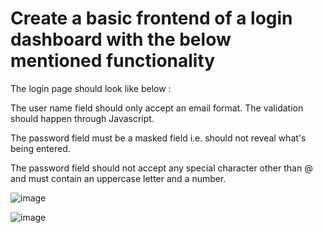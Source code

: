 # Create a basic frontend of a login dashboard with the below mentioned  functionality
The login page should look like below :


The user name field should only accept an email format. The validation should happen through Javascript.

The password field must be a masked field i.e. should not reveal what's being entered. 

The password field should not accept any special character other than @ and must contain an uppercase letter and a number.

![image](https://github.com/abhisheksaha2002/ZenTrades-Task3-Abhishek-/assets/84782975/8369acca-975b-4dfe-a721-14ddab28fb71)

![image](https://github.com/abhisheksaha2002/ZenTrades-Task3-Abhishek-/assets/84782975/68c4b33a-d932-4c84-8bf4-01edb85968eb)




